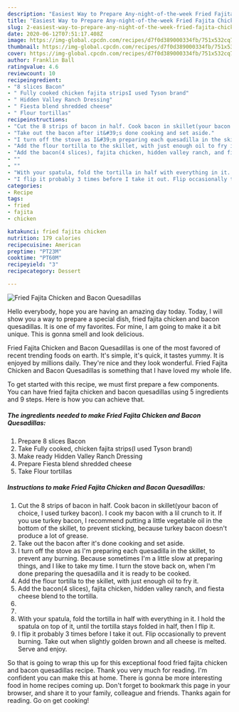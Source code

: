 ```yaml
---
description: "Easiest Way to Prepare Any-night-of-the-week Fried Fajita Chicken and Bacon Quesadillas"
title: "Easiest Way to Prepare Any-night-of-the-week Fried Fajita Chicken and Bacon Quesadillas"
slug: 2-easiest-way-to-prepare-any-night-of-the-week-fried-fajita-chicken-and-bacon-quesadillas
date: 2020-06-12T07:51:17.408Z
image: https://img-global.cpcdn.com/recipes/d7f0d389000334fb/751x532cq70/fried-fajita-chicken-and-bacon-quesadillas-recipe-main-photo.jpg
thumbnail: https://img-global.cpcdn.com/recipes/d7f0d389000334fb/751x532cq70/fried-fajita-chicken-and-bacon-quesadillas-recipe-main-photo.jpg
cover: https://img-global.cpcdn.com/recipes/d7f0d389000334fb/751x532cq70/fried-fajita-chicken-and-bacon-quesadillas-recipe-main-photo.jpg
author: Franklin Ball
ratingvalue: 4.6
reviewcount: 10
recipeingredient:
- "8 slices Bacon"
- " Fully cooked chicken fajita stripsI used Tyson brand"
- " Hidden Valley Ranch Dressing"
- " Fiesta blend shredded cheese"
- " Flour tortillas"
recipeinstructions:
- "Cut the 8 strips of bacon in half. Cook bacon in skillet(your bacon of choice, I used turkey bacon). I cook my bacon with a lil crunch to it. If you use turkey bacon, I recommend putting a little vegetable oil in the bottom of the skillet, to prevent sticking, because turkey bacon doesn&#39;t produce a lot of grease."
- "Take out the bacon after it&#39;s done cooking and set aside."
- "I turn off the stove as I&#39;m preparing each quesadilla in the skillet, to prevent any burning. Because sometimes I&#39;m a little slow at preparing things, and I like to take my time. I turn the stove back on, when I&#39;m done preparing the quesadilla and it is ready to be cooked."
- "Add the flour tortilla to the skillet, with just enough oil to fry it."
- "Add the bacon(4 slices), fajita chicken, hidden valley ranch, and fiesta cheese blend to the tortilla."
- ""
- ""
- "With your spatula, fold the tortilla in half with everything in it. I hold the spatula on top of it, until the tortilla stays folded in half, then I flip it."
- "I flip it probably 3 times before I take it out. Flip occasionally to prevent burning. Take out when slightly golden brown and all cheese is melted. Serve and enjoy."
categories:
- Recipe
tags:
- fried
- fajita
- chicken

katakunci: fried fajita chicken 
nutrition: 179 calories
recipecuisine: American
preptime: "PT23M"
cooktime: "PT60M"
recipeyield: "3"
recipecategory: Dessert

---
```



![Fried Fajita Chicken and Bacon Quesadillas](https://img-global.cpcdn.com/recipes/d7f0d389000334fb/751x532cq70/fried-fajita-chicken-and-bacon-quesadillas-recipe-main-photo.jpg)

Hello everybody, hope you are having an amazing day today. Today, I will show you a way to prepare a special dish, fried fajita chicken and bacon quesadillas. It is one of my favorites. For mine, I am going to make it a bit unique. This is gonna smell and look delicious.



Fried Fajita Chicken and Bacon Quesadillas is one of the most favored of recent trending foods on earth. It's simple, it's quick, it tastes yummy. It is enjoyed by millions daily. They're nice and they look wonderful. Fried Fajita Chicken and Bacon Quesadillas is something that I have loved my whole life.


To get started with this recipe, we must first prepare a few components. You can have fried fajita chicken and bacon quesadillas using 5 ingredients and 9 steps. Here is how you can achieve that.

<!--inarticleads1-->

##### The ingredients needed to make Fried Fajita Chicken and Bacon Quesadillas:

1. Prepare 8 slices Bacon
1. Take  Fully cooked, chicken fajita strips(I used Tyson brand)
1. Make ready  Hidden Valley Ranch Dressing
1. Prepare  Fiesta blend shredded cheese
1. Take  Flour tortillas




<!--inarticleads2-->

##### Instructions to make Fried Fajita Chicken and Bacon Quesadillas:

1. Cut the 8 strips of bacon in half. Cook bacon in skillet(your bacon of choice, I used turkey bacon). I cook my bacon with a lil crunch to it. If you use turkey bacon, I recommend putting a little vegetable oil in the bottom of the skillet, to prevent sticking, because turkey bacon doesn&#39;t produce a lot of grease.
1. Take out the bacon after it&#39;s done cooking and set aside.
1. I turn off the stove as I&#39;m preparing each quesadilla in the skillet, to prevent any burning. Because sometimes I&#39;m a little slow at preparing things, and I like to take my time. I turn the stove back on, when I&#39;m done preparing the quesadilla and it is ready to be cooked.
1. Add the flour tortilla to the skillet, with just enough oil to fry it.
1. Add the bacon(4 slices), fajita chicken, hidden valley ranch, and fiesta cheese blend to the tortilla.
1. 
1. 
1. With your spatula, fold the tortilla in half with everything in it. I hold the spatula on top of it, until the tortilla stays folded in half, then I flip it.
1. I flip it probably 3 times before I take it out. Flip occasionally to prevent burning. Take out when slightly golden brown and all cheese is melted. Serve and enjoy.




So that is going to wrap this up for this exceptional food fried fajita chicken and bacon quesadillas recipe. Thank you very much for reading. I'm confident you can make this at home. There is gonna be more interesting food in home recipes coming up. Don't forget to bookmark this page in your browser, and share it to your family, colleague and friends. Thanks again for reading. Go on get cooking!
